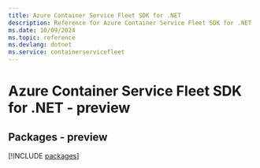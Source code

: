 ```yaml
---
title: Azure Container Service Fleet SDK for .NET
description: Reference for Azure Container Service Fleet SDK for .NET
ms.date: 10/09/2024
ms.topic: reference
ms.devlang: dotnet
ms.service: containerservicefleet
---
```

# Azure Container Service Fleet SDK for .NET - preview
## Packages - preview
[!INCLUDE [packages](container-service-fleet-index.md)]
